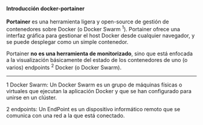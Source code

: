 #### Introducción docker-portainer

**Portainer** es una herramienta ligera y open-source de gestión de contenedores sobre Docker (o Docker Swarm <sup>1</sup>). 
Portainer ofrece una interfaz gráfica para gestionar el host Docker desde cualquier navegador, y se puede desplegar como un simple contenedor.


Portainer **no es una herramienta de monitorizado**, sino que está enfocada a la visualización básicamente del estado de los contenedores 
de uno (o varios) endpoints <sup>2</sup> Docker (o Docker Swarm). 




---

1 Docker Swarm: Un Docker Swarm es un grupo de máquinas físicas o virtuales que ejecutan la aplicación Docker y que se han configurado para unirse en un clúster.

2 endpoints: Un EndPoint es un dispositivo informático remoto que se comunica con una red a la que está conectado. 
